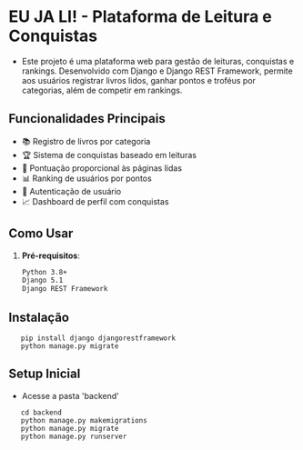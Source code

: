 # EU JA LI! - Plataforma de Leitura e Conquistas 

- Este projeto é uma plataforma web para gestão de leituras, conquistas e rankings. Desenvolvido com Django e Django REST Framework, permite aos usuários registrar livros lidos, ganhar pontos e troféus por categorias, além de competir em rankings.


## Funcionalidades Principais
- 📚 Registro de livros por categoria
- 🏆 Sistema de conquistas baseado em leituras
- 🎯 Pontuação proporcional às páginas lidas
- 📊 Ranking de usuários por pontos
- 🔐 Autenticação de usuário
- 📈 Dashboard de perfil com conquistas

## Como Usar
1. **Pré-requisitos**:
   ```bash
   Python 3.8+
   Django 5.1
   Django REST Framework

## Instalação
 ```
    pip install django djangorestframework 
    python manage.py migrate
 ```

 ## Setup Inicial

 -  Acesse a pasta 'backend'
 ```
    cd backend
    python manage.py makemigrations
    python manage.py migrate
    python manage.py runserver
 ```
